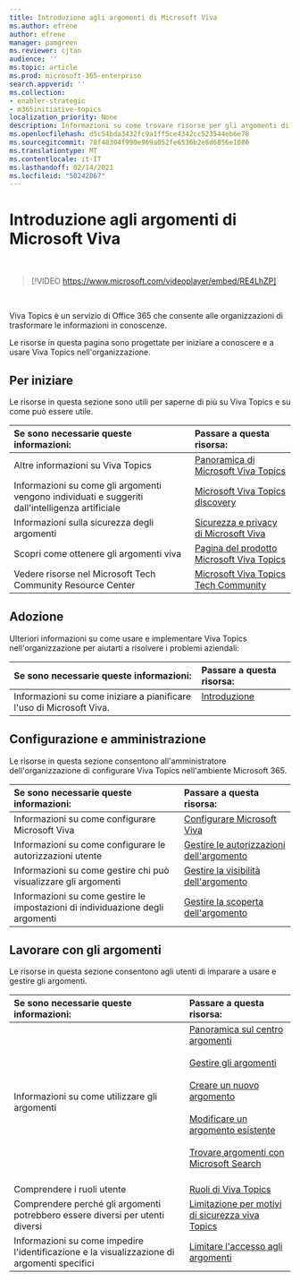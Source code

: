 ```yaml
---
title: Introduzione agli argomenti di Microsoft Viva
ms.author: efrene
author: efrene
manager: pamgreen
ms.reviewer: cjtan
audience: ''
ms.topic: article
ms.prod: microsoft-365-enterprise
search.appverid: ''
ms.collection:
- enabler-strategic
- m365initiative-topics
localization_priority: None
description: Informazioni su come trovare risorse per gli argomenti di Microsoft Viva.
ms.openlocfilehash: d5c54bda3432fc9a1ff5ce4342cc523544eb6e78
ms.sourcegitcommit: 78f48304f990e969a052fe6536b2e8d6856e1086
ms.translationtype: MT
ms.contentlocale: it-IT
ms.lasthandoff: 02/14/2021
ms.locfileid: "50242867"
---
```

# <a name="introduction-to-microsoft-viva-topics"></a>Introduzione agli argomenti di Microsoft Viva

</br>

> [!VIDEO https://www.microsoft.com/videoplayer/embed/RE4LhZP]  

</br>


Viva Topics è un servizio di Office 365 che consente alle organizzazioni di trasformare le informazioni in conoscenze.

Le risorse in questa pagina sono progettate per iniziare a conoscere e a usare Viva Topics nell'organizzazione.

## <a name="get-started"></a>Per iniziare

Le risorse in questa sezione sono utili per saperne di più su Viva Topics e su come può essere utile.

| Se sono necessarie queste informazioni: | Passare a questa risorsa: |
|:-----|:-----|
|Altre informazioni su Viva Topics|[Panoramica di Microsoft Viva Topics](topic-experiences-overview.md)|
|Informazioni su come gli argomenti vengono individuati e suggeriti dall'intelligenza artificiale|[Microsoft Viva Topics discovery](topic-experiences-discovery.md)|
|Informazioni sulla sicurezza degli argomenti|[Sicurezza e privacy di Microsoft Viva](topic-experiences-security-privacy.md)|
|Scopri come ottenere gli argomenti viva|[Pagina del prodotto Microsoft Viva Topics](https://www.microsoft.com/microsoft-viva/topics?activetab=pivot%3aoverviewtab)|
|Vedere risorse nel Microsoft Tech Community Resource Center|[Microsoft Viva Topics Tech Community](https://resources.techcommunity.microsoft.com/viva-topics/)|



## <a name="adoption"></a>Adozione

Ulteriori informazioni su come usare e implementare Viva Topics nell'organizzazione per aiutarti a risolvere i problemi aziendali: 

| Se sono necessarie queste informazioni: | Passare a questa risorsa: |
|:-----|:-----|
|Informazioni su come iniziare a pianificare l'uso di Microsoft Viva. |[Introduzione](topics-adoption-getstarted.md)<br><br>|  

## <a name="set-up-and-administration"></a>Configurazione e amministrazione

Le risorse in questa sezione consentono all'amministratore dell'organizzazione di configurare Viva Topics nell'ambiente Microsoft 365.

| Se sono necessarie queste informazioni: | Passare a questa risorsa: |
|:-----|:-----|
|Informazioni su come configurare Microsoft Viva|[Configurare Microsoft Viva](set-up-topic-experiences.md)|
|Informazioni su come configurare le autorizzazioni utente|[Gestire le autorizzazioni dell'argomento](topic-experiences-user-permissions.md)|
|Informazioni su come gestire chi può visualizzare gli argomenti|[Gestire la visibilità dell'argomento](topic-experiences-knowledge-rules.md)|
|Informazioni su come gestire le impostazioni di individuazione degli argomenti|[Gestire la scoperta dell'argomento](topic-experiences-discovery.md)|

## <a name="work-with-topics"></a>Lavorare con gli argomenti

Le risorse in questa sezione consentono agli utenti di imparare a usare e gestire gli argomenti.

| Se sono necessarie queste informazioni: | Passare a questa risorsa: |
|:-----|:-----|
|Informazioni su come utilizzare gli argomenti|[Panoramica sul centro argomenti](topic-center-overview.md)<br><br>[Gestire gli argomenti](manage-topics.md)<br><br>[Creare un nuovo argomento](create-a-topic.md)<br><br>[Modificare un argomento esistente](edit-a-topic.md)<br><br>[Trovare argomenti con Microsoft Search](search.md)<br><br>|
|Comprendere i ruoli utente|[Ruoli di Viva Topics](topic-experiences-roles.md)|
|Comprendere perché gli argomenti potrebbero essere diversi per utenti diversi|[Limitazione per motivi di sicurezza viva Topics](topic-experiences-security-trimming.md)|
|Informazioni su come impedire l'identificazione e la visualizzazione di argomenti specifici|[Limitare l'accesso agli argomenti](restrict-access-to-topics.md)|





